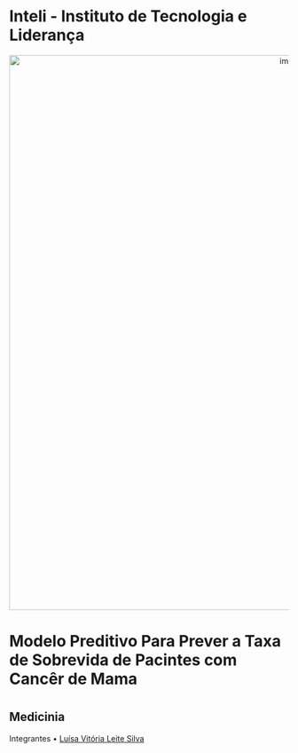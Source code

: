 # Inteli - Instituto de Tecnologia e Liderança
<a href="https://www.inteli.edu.br/"><center><img width="1000" alt="image" src="https://user-images.githubusercontent.com/99203030/192782980-4dd90a73-5fe4-4efe-91e1-e55c6ee0f383.png"></center></a>
# Modelo Preditivo Para Prever a Taxa de Sobrevida de Pacintes com Cancêr de Mama
# <h2>Medicinia</h2>
 Integrantes
&bull; <a href="https://www.linkedin.com/in/lu%C3%ADsa-vit%C3%B3ria-leite-silva-681443230/">Luísa Vitória Leite Silva</a>
